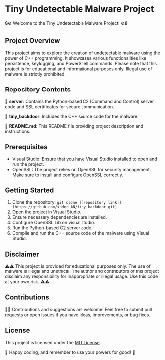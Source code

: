 # Tiny Undetectable Malware Project

🔒⚙️ Welcome to the Tiny Undetectable Malware Project! ⚙️🔒

## Project Overview

This project aims to explore the creation of undetectable malware using the power of C++ programming. It showcases various functionalities like persistence, keylogging, and PowerShell commands. Please note that this project is for educational and informational purposes only. Illegal use of malware is strictly prohibited.

## Repository Contents

📁 **server**: Contains the Python-based C2 (Command and Control) server code and SSL certificates for secure communication.

📁 **tiny_backdoor**: Includes the C++ source code for the malware.

📄 **README.md**: This README file providing project description and instructions.

## Prerequisites

- Visual Studio: Ensure that you have Visual Studio installed to open and run the project.
- OpenSSL: The project relies on OpenSSL for security management. Make sure to install and configure OpenSSL correctly.

## Getting Started

1. Clone the repository: `git clone [[repository link]](https://github.com/xnderLAN/tiny_backdoor.git)`
2. Open the project in Visual Studio.
3. Ensure necessary dependencies are installed.
4. Configure OpenSSL Lib on visual studio.
5. Run the Python-based C2 server code.
6. Compile and run the C++ source code of the malware using Visual Studio.

## Disclaimer

⚠️⚠️ This project is provided for educational purposes only. The use of malware is illegal and unethical. The author and contributors of this project disclaim any responsibility for inappropriate or illegal usage. Use this code at your own risk. ⚠️⚠️

## Contributions

🙌🌟 Contributions and suggestions are welcome! Feel free to submit pull requests or open issues if you have ideas, improvements, or bug fixes.

## License

This project is licensed under the [MIT License](LICENSE).

🌟 Happy coding, and remember to use your powers for good! 🌟
